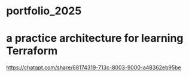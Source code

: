 ﻿# portfolio_2025

# a practice architecture for learning Terraform
https://chatgpt.com/share/68174319-713c-8003-9000-a48362eb95be
